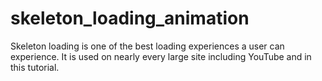 # skeleton_loading_animation
Skeleton loading is one of the best loading experiences a user can experience. It is used on nearly every large site including YouTube and in this tutorial.
